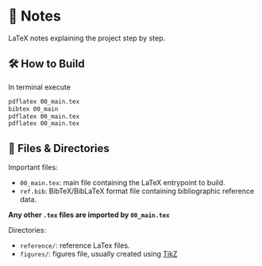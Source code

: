# 📝 Notes

LaTeX notes explaining the project step by step.

## 🛠️ How to Build

In terminal execute

```bash
pdflatex 00_main.tex
bibtex 00_main
pdflatex 00_main.tex
pdflatex 00_main.tex
```

## 📂 Files & Directories

Important files:

- `00_main.tex`: main file containing the LaTeX entrypoint to build.
- `ref.bib`: BibTeX/BibLaTeX format file containing bibliographic reference data.

__Any other `.tex` files are imported by `00_main.tex`__

Directories:

- `reference/`: reference LaTex files.
- `figures/`: figures file, usually created using [TikZ](https://tikz.net/)
